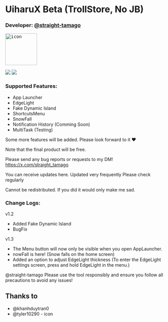 # UiharuX Beta (TrollStore, No JB)
### Developer: [@straight-tamago](https://x.com/straight_tamago)

<kbd><img width="100" alt="icon" src="https://github.com/user-attachments/assets/d23304cf-aa6f-43cd-8c44-c6c66538dfb2"></kbd>

<a href="https://github.com/straight-tamago/UiharuX/releases/latest"><img src="https://img.shields.io/github/v/release/straight-tamago/UiharuX?color=d774d5" /></a>  <a href="https://github.com/straight-tamago/UiharuX/releases"><img src="https://img.shields.io/github/downloads/straight-tamago/UiharuX/total?color=d774d5" /></a>

### Supported Features:  
- App Launcher
- EdgeLight
- Fake Dynamic Island
- ShortcutsMenu
- SnowFall
- Notification History (Comming Soon)
- MultiTask (Testing)

Some more features will be added. Please look forward to it ❤️

Note that the final product will be free.

Please send any bug reports or requests to my DM!
https://x.com/straight_tamago

You can receive updates here.
Updated very frequently
Please check regularly

Cannot be redistributed.
If you did it would only make me sad.

### Change Logs:
v1.2
  - Added Fake Dynamic Island
  - BugFix

v1.3
  - The Menu button will now only be visible when you open AppLauncher.
  - nowFall is here! (Snow falls on the home screen)
  - Added an option to adjust EdgeLight thickness
    (To enter the EdgeLight settings screen, press and hold EdgeLight in the menu.)

@straight-tamago
Please use the tool responsibly and ensure you follow all precautions to avoid any issues!

## Thanks to
- @khanhduytran0
- @tyler10290 - icon
